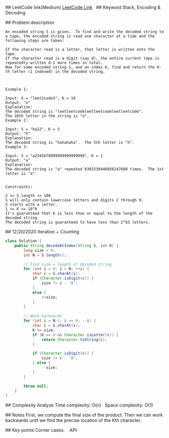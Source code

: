 ## LeetCode link(Medium)
[LeetCode Link](https://leetcode.com/problems/decoded-string-at-index/)
 
## Keyword
Stack, Encoding & Decoding

## Problem description
```
An encoded string S is given.  To find and write the decoded string to a tape, the encoded string is read one character at a time and the following steps are taken:

If the character read is a letter, that letter is written onto the tape.
If the character read is a digit (say d), the entire current tape is repeatedly written d-1 more times in total.
Now for some encoded string S, and an index K, find and return the K-th letter (1 indexed) in the decoded string.

 

Example 1:

Input: S = "leet2code3", K = 10
Output: "o"
Explanation: 
The decoded string is "leetleetcodeleetleetcodeleetleetcode".
The 10th letter in the string is "o".
Example 2:

Input: S = "ha22", K = 5
Output: "h"
Explanation: 
The decoded string is "hahahaha".  The 5th letter is "h".
Example 3:

Input: S = "a2345678999999999999999", K = 1
Output: "a"
Explanation: 
The decoded string is "a" repeated 8301530446056247680 times.  The 1st letter is "a".
 

Constraints:

2 <= S.length <= 100
S will only contain lowercase letters and digits 2 through 9.
S starts with a letter.
1 <= K <= 10^9
It's guaranteed that K is less than or equal to the length of the decoded string.
The decoded string is guaranteed to have less than 2^63 letters.

```
## 12/20/2020 Iteration + Counting
```java
class Solution {
    public String decodeAtIndex(String S, int K) {
        long size = 0;
        int N = S.length();

        // Find size = length of decoded string
        for (int i = 0; i < N; ++i) {
            char c = S.charAt(i);
            if (Character.isDigit(c)) {
                size *= c - '0';
            }
            else {
                ++size;
            } 
        }
        
        // Work backwards
        for (int i = N-1; i >= 0; --i) {
            char c = S.charAt(i);
            K %= size;
            if (K == 0 && Character.isLetter(c)) {
                return Character.toString(c);
            }

            if (Character.isDigit(c)) {
                size /= c - '0';
            } else {
                --size;
            }
        }

        throw null;
    }
}
```

## Complexity Analyze
Time complexity: O(n)  
Space complexity: O(1)

## Notes
First, we compute the final size of the product. Then we can work backwards until we find the precise location of the Kth character.  

## Key points
Corner cases:   
API: